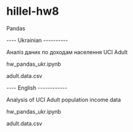 # hillel-hw8
Pandas

---- Ukrainian ----------

Аналіз даних по доходам населення UCI Adult

hw_pandas_ukr.ipynb

adult.data.csv

---- English ------------

Analysis of UCI Adult population income data

hw_pandas_ukr.ipynb

adult.data.csv
